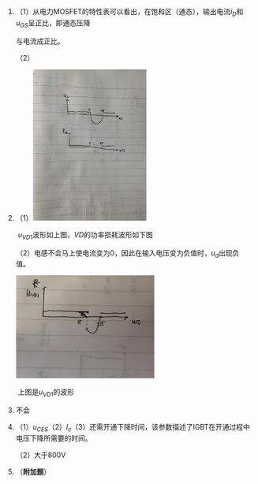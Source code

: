 1. （1）从电力MOSFET的特性表可以看出，在饱和区（通态），输出电流$i_D$和$u_{GS}$呈正比，即通态压降

   与电流成正比。

   （2）

2. （1）<img src="第二次.assets/8ac1b7d2a7c17ea5825498a8ac172fd.jpg" alt="8ac1b7d2a7c17ea5825498a8ac172fd" style="zoom:30%;" />

   ​		$u_{VD1}$波形如上图，$VD$的功率损耗波形如下图

   （2）电感不会马上使电流变为0，因此在输入电压变为负值时，$u_d$出现负值。

   ​			<img src="第二次.assets/06c8cd3546e9b7513c6c9cd03568f3e.jpg" alt="06c8cd3546e9b7513c6c9cd03568f3e" style="zoom:33%;" />

   ​			上图是$u_{VD1}$的波形

3. 不会

4. （1）$u_{CES}$（2）$I_c$（3）还需开通下降时间，该参数描述了IGBT在开通过程中电压下降所需要的时间。

   （2）大于800V

5. （**附加题**）
